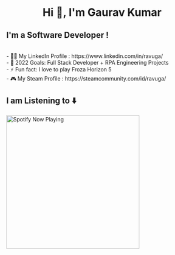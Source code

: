 <h1 align="center">Hi 👋, I'm Gaurav Kumar</h1>

## I'm a Software Developer ! 

<br>
- 👨‍💻 My LinkedIn Profile : https://www.linkedin.com/in/ravuga/ <br>
- 🥅 2022 Goals: Full Stack Developer + RPA Engineering Projects <br>
- ⚡ Fun fact: I love to play Froza Horizon 5 <br>
- 🎮 My Steam Profile : https://steamcommunity.com/id/ravuga/ 
<br>

## I am Listening to ⬇️
[<img src="https://spotify-now-playing-coral.vercel.app/api/spotify-playing" alt="Spotify Now Playing" width="350" />](https://open.spotify.com/user/314itoxb2ejxkk5pvyqniv3r6zn4)
